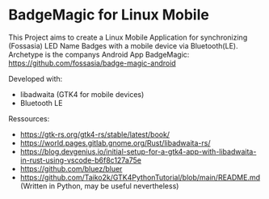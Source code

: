 # BadgeMagic for Linux Mobile

This Project aims to create a Linux Mobile Application for synchronizing (Fossasia) LED Name Badges with a mobile device via Bluetooth(LE). 
Archetype is the companys Android App BadgeMagic: https://github.com/fossasia/badge-magic-android

Developed with:
- libadwaita (GTK4 for mobile devices)
- Bluetooth LE


Ressources:
- https://gtk-rs.org/gtk4-rs/stable/latest/book/
- https://world.pages.gitlab.gnome.org/Rust/libadwaita-rs/
- https://blog.devgenius.io/initial-setup-for-a-gtk4-app-with-libadwaita-in-rust-using-vscode-b6f8c127a75e
- https://github.com/bluez/bluer
- https://github.com/Taiko2k/GTK4PythonTutorial/blob/main/README.md (Written in Python, may be useful nevertheless)
